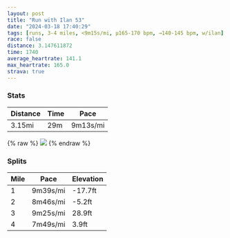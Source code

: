```yaml
---
layout: post
title: "Run with Ilan 53"
date: "2024-03-18 17:40:29"
tags: [runs, 3-4 miles, <9m15s/mi, μ165-170 bpm, →140-145 bpm, w/ilan]
race: false
distance: 3.147611872
time: 1740
average_heartrate: 141.1
max_heartrate: 165.0
strava: true
---
```


### Stats

| Distance | Time | Pace |
|----------|------|------|
|3.15mi|29m|9m13s/mi|

{% raw %}
<img src='https://maps.googleapis.com/maps/api/staticmap?maptype=roadmap&path=enc:gawwFnysbMEIMc@GKNATYFJAFm@jA\lBE`@?TCPHt@Q|@e@d@aADg@N}@x@c@lACd@CC@Cp@f@FNV@HD@FTTdBjAF?VLNAB@If@_@hAC\EL_@f@CJ_@h@CL]r@Qd@KNk@nBSj@CThAv@cAm@OHO\Mr@BFrBhA`BfAl@VzBzA|@d@dAt@nAl@`@N^r@RPnBr@H@v@Rl@RdCf@~@^h@NpA?xCKl@JVPJJd@XNBJGHOj@e@JA\?j@LHADGDUD}@P_AlB^^@f@UXEz@?~BTn@Gp@D`@K^Bj@Q`@Qd@TfBtAf@h@p@Xj@J?JEHS?mBSgAYCCm@W]Bg@KaBq@_@WeASgAs@e@QUPE@YIc@E{@]g@Ge@Yw@UQR?x@Qp@HhCO`A[j@]hAMTOR]HiBk@_@YIq@Oo@[Yc@Qa@@_@DcACIBY?YKa@Ey@WqBs@w@SmAa@y@SaA_@m@_Ao@Se@U{AcAKQsA}@QG_@We@QkAy@g@YgDwBy@c@l@VVFJAFGHOb@_BXaBTs@ViA\gANWVWh@gB@YKS_Aq@]a@FgBPi@^}@Z[`Bz@Z\@FZ`@`@`@f@V@L&key=AIzaSyC1MId7bFpkLXNAaYhBSTb8jLyiSqzbDtM&size=800x800&markers=color:yellow|label:S|40.75556,-73.99848&markers=color:green|label:F|40.75475999999998,-74.00157000000007'>
{% endraw %}

### Splits

| Mile | Pace | Elevation |
|------|------|-----------|
|1|9m39s/mi|-17.7ft|
|2|8m46s/mi|-5.2ft|
|3|9m25s/mi|28.9ft|
|4|7m49s/mi|3.9ft|
